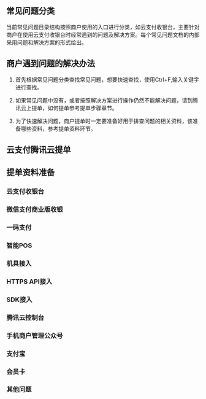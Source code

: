 ## 常见问题分类

当前常见问题目录结构按照商户使用的入口进行分类，如云支付收银台，主要针对商户在使用云支付收银台时经常遇到的问题及解决方案。每个常见问题文档的内部采用问题和解决方案的形式给出。

## 商户遇到问题的解决办法

1. 首先根据常见问题分类查找常见问题，想要快速查找，使用Ctrl+F,输入关键字进行查找。

2. 如果常见问题中没有，或者按照解决方案进行操作仍然不能解决问题，请到腾讯云上提单，如何提单参考提单步骤章节。

3. 为了快速解决问题，商户提单时一定要准备好用于排查问题的相关资料，该准备哪些资料，参考提单资料环节。

## 云支付腾讯云提单

## 提单资料准备

### 云支付收银台

### 微信支付商业版收银

### 一码支付

### 智能POS

### 机具接入

### HTTPS API接入

### SDK接入

### 腾讯云控制台

### 手机商户管理公众号

### 支付宝

### 会员卡

### 其他问题
